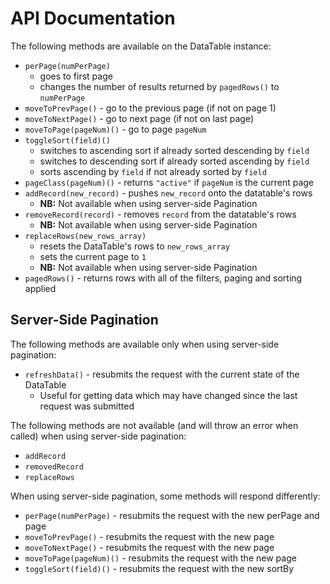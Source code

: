 # API Documentation

The following methods are available on the DataTable instance:
* `perPage(numPerPage)`
  * goes to first page
  * changes the number of results returned by `pagedRows()` to `numPerPage`
* `moveToPrevPage()` - go to the previous page (if not on page 1)
* `moveToNextPage()` - go to next page (if not on last page)
* `moveToPage(pageNum)()` - go to page `pageNum`
* `toggleSort(field)()`
  - switches to ascending sort if already sorted descending by `field`
  - switches to descending sort if already sorted ascending by `field`
  - sorts ascending by `field` if not already sorted by `field`
* `pageClass(pageNum)()` - returns `"active"` if `pageNum` is the current page
* `addRecord(new_record)` - pushes `new_record` onto the datatable's rows
  * **NB:** Not available when using server-side Pagination
* `removeRecord(record)` - removes `record` from the datatable's rows
  * **NB:** Not available when using server-side Pagination
* `replaceRows(new_rows_array)`
  - resets the DataTable's rows to `new_rows_array`
  - sets the current page to `1`
  - **NB:** Not available when using server-side Pagination
* `pagedRows()` - returns rows with all of the filters, paging and sorting applied

## Server-Side Pagination

The following methods are available only when using server-side pagination:

* `refreshData()` - resubmits the request with the current state of the DataTable
  * Useful for getting data which may have changed since the last request was submitted

The following methods are not available (and will throw an error when called) when using server-side pagination:

* `addRecord`
* `removedRecord`
* `replaceRows`

When using server-side pagination, some methods will respond differently:

* `perPage(numPerPage)` - resubmits the request with the new perPage and page
* `moveToPrevPage()` - resubmits the request with the new page
* `moveToNextPage()` - resubmits the request with the new page
* `moveToPage(pageNum)()` - resubmits the request with the new page
* `toggleSort(field)()` - resubmits the request with the new sortBy
